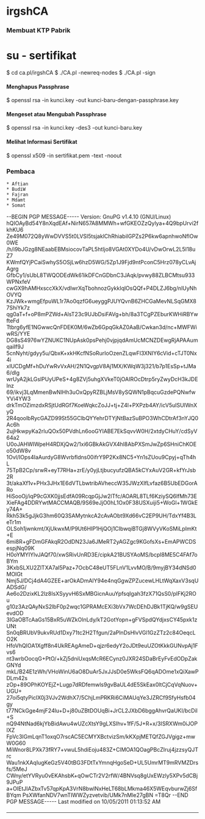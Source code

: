 # irgshCA
### Membuat KTP Pabrik
# su - sertifikat
$ cd ca.pl/irgshCA
$ ./CA.pl -newreq-nodes
$ ./CA.pl -sign
#### Menghapus Passphrase
$ openssl rsa -in kunci.key -out kunci-baru-dengan-passphrase.key
#### Mengeset atau Mengubah Passphrase
$ openssl rsa -in kunci.key -des3 -out kunci-baru.key
#### Melihat Informasi Sertifikat
$ openssl x509 -in sertifikat.pem -text -noout
### Pembaca
    * Aftian
    * BudiW
    * Fajran
    * Mdamt
    * Somat
--BEGIN PGP MESSAGE-----
Version: GnuPG v1.4.10 (GNU/Linux)
hQIOAyBd54Y8nXqdEAf+NirN657A8MMWh+wfGKEOZzQylya+4Q9bpUrvi2fkhKU6
Ze49M072Q8yWwDVVS5t0LVSI5tsjaklChRhiabilGPZs2P6kw6apnhwoNflOw0WE
/h/i9bJGzg8NEaabEBMsiocovTaPL5htIjo8VGAt0XYDo4U/vDwOrwL2L5I18uZ7
KWmfQYjPCaiSwhyS5OSjLw6hzD5WG/5Zp1J9Fjd9ntPconC5Hrz078yCLvAjAgrg
GfbCy1/sUbL8TWQODEdWk61ikDFCnGDbnC3JAqk/pvwy88ZLBCMtsu933WPNxfeV
cwGX9hAMHxsccXkX/vdIwrXqTbohnozGykkIqlOsQQf+P4DLZJ6bg/nlUyNhOVYQ
KzJWk+wmgEfpuWL1r7Ao0qzfG6ueyggPJUYQvnB6ZHCGaMevNLSqGMX87ShiYk7z
qg0aT+f+oP8mPZWd+AlsT23c9UJbDsiFAVg+bh/8a3TCgPZEburKWHiRBYwfteFd
Ttbrg6yfE1NGwwcQnFDEK0M/6wZb6GpqGkAZ0AaB/Cwkan3d/nc+MWFWiwRS/YYE
DG8sS4976wYZNUKC1NUpAsk0psPehj0vjpjqdAmUcMCNZDEwgRjAPAAumqaiIf9J
5cnNyht/gdyy5u/QbxK+xkHKcfNSoRurIoOzenZLqwFI3XNIY6cVid+cTJT0Nx4i
xIUCDgMf+hDuYwRvVxAH/2N1QvgpV8Aj1MX/KWqW3j321/b7p1EsSp+tJMa6/dlg
wrUyA2jkLGslPUyUPeS+4g8ZVj5uhgXVkeT0jOAIROcDtrp5ryZwyDcH3kJDEInz
69/ikvj3LqMmenBwNlHh3uOxQpyRZBLjMsV8ySQWN1pBqcuGzdePQNwfwYVi4YW3
drkTmOZimzdxRSjtUdRGf7KoeWqkcZoJJ+tj+Z4l+PXPzb4AY/icV5ulSUlWnXyQ
2R4qoolbRycGAZD99St55GClbQYYehrDTYjNtBazSuBPO3WhCDtrAf3nYJQ0Ac6h
2ujHkwpyKa2rluQOx50PVdhLn6ooGYIABE7EkSqvvW0H/2xtdyCHuY/cdSyV64a2
U0oJAHWIWpeH4RDXjQw2/1xi6GBkAkGVX4hl8AbPXSmJwZp6SHniChKOEo50dW8v
1Ovl/IOps4IaAurdyG8Wvrbfldns00ifrY9P2Kx8NC5+Yn1sZUou9Cpyj+qTh4hL
75TpB2Cp/srwR+eyT7RHa+zrE/y0yjLtjbucyufzQBA5kCYxAuV2GR+kfYrJsb2R
3t/akaXf1v+PHx3JHx1E6dVTLbwtribAVheccW35JWzXIfLvfaz6B5UbEDGorARo
HiSooOj/iqP9cGXK0jjsEdfA09RcqpGjJw2lTfc/AOARL8TLf6KziySQ6lfMh73E
XieFAg4DDRYwtMACCMAQB/9S69eJjO0hL1Ox0F38USXuiji5+WoGl+1WGkEy74A+
Rkh53k5gJjkG3hm60Q3SAMytnkcA2cAvAObt9Xd66vC2EP9UH/TdxYf4B3LeTr1m
OLSoh1jwnkmt/XjUkwxM/P9Ut6HIP1HjQOj1CIbwqiBTGj8WVyVKoSMiLpImKt+E
6mi8R+gFDmGFAkqR2OdDN23Ja6JMeRT2yAGZgc9KGofsXs+EmAPWCDSespjNq09K
H0oYMYIYlvJAQf70/xwSRivUnRD3E/cipkA21BUSYAoMS/bcpl8ME5C4FAf7oBYm
3KxbSLXU2ZlTXA7aI5Paz+7OcbC48eUT5FLnV1LvvMO/B/9myjBY34dNSd0MOIGt
Nmj5J/DCj4dA4GZEE+arOkADmAIY94e4nqGgwZPZucewLHLtWqXaxV3sqUADSdG/
Ae6o2DzixKL2lz8IsXSyyvH6SxMBGicnAuuYpfsqIgah3fzX71QsS0/plFKj2ROu
g10z3AzQAyNxS2lbF0p2wqc1GPRAMcEXi3bVx7WcDEhDJBk1TjKQ/w9gSEUevdOD
3IGaOBTcAaGs15BxR5uWZkOlnLdy/kT2GotYopn+gFVSpdQYdjxsCY45pxk1zUNt
Sn0qBRUbV9ukvRUd1Dxy71tc2H2Tfgun/2aPlnDsHlvVGl1GzZTz2c84OeqcLO2K
HfoVhQIOA1Xgff8n4UkREAgAmeD+qjzr6edyY2oJDt9euUZOtKkkGUNvpAj1Fvs6
nt3wrbOocqG+PtO/+kZj5dniUxqsMcR6ECynz0JXR24SDaBrEyFvEdODpZakGNYd
mkL/B24E1zWh/VHoWinU6aO8DuAr5JxJJsD0e5WksFQ6qADOme1xQiXawPDLm42s
zOp+89OPhKOYEjZ+Lugp7dRDfemwls9gvBaUL4dE5SkEax0ltCjCqVqNuov+UGU+
27oi5qtyPiclX0j3VJv2WdhX7/5ChjLmPRKRi6CiMAUqYe3JZRCf9SfyHsfb04gy
t77NCkGge4mjF24lu+D+j80uZBtDOUqBi+JrCL2JXbD6bggAhvrQaUKI/bcDil+S
nQ94NtNad6kjYbBidAwu4wUZcXtsY9gLXSIhv+1fF/5J+R+x/3ISRXWm0iJOPIXZ
FpVc3IGmLqnT1oxqO7rscAC5ECMYXBctvizSm/kKXpjMETQfZGJVgigz+mwW0G60
MiWnor8LPXk73fRY7+vwuL5hdiEoju483Z+ClMOA1QOagPBcZIruj4jzzsyQJTrc
Wau1nkXAqIugKeGz5V40tBG3FDtTxYmnqHgoSeD+UL5UmrMT9mRVMZDrsfs/5MeJ
CWny/etYVRyu0vEKAhsbK+qOwCTr2V2rfW/4BNVsq8gUxEWzly5XPv5dCBj9JPuP
a+OlEtJIAZbxTv57qpKpA3VrN8bwlNxHeLT68bLMkma46X5WEqvburwZj6SfBYqm
PsXWfanNDV7wnTIWWZyzvetvib/UMk7nMle27gBN
=T8Qr
--END PGP MESSAGE-----
Last modified on 10/05/2011 01:13:52 AM
#### 
    
 
 
 
 
 
---
 
